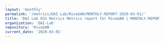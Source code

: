 ```yaml
---
layout: 'monthly'
permalink: '/metrics/DAI-Lab/RivaGAN/MONTHLY-REPORT-2020-03-01/'
title: 'DAI Lab OSS Metrics Metrics report for RivaGAN | MONTHLY-REPORT-2020-03-01'
organization: 'DAI-Lab'
repository: 'RivaGAN'
current_date: '2020-03-01'
---
```

